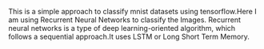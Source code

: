 This is a simple approach to classify mnist datasets using tensorflow.Here I am using Recurrent Neural Networks to classify the Images. Recurrent neural networks is a type of deep learning-oriented algorithm, which follows a sequential approach.It uses LSTM or Long Short Term Memory.
